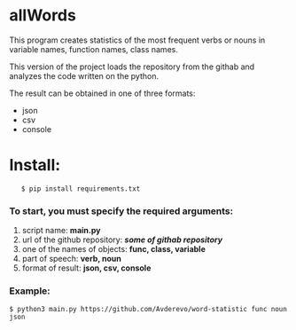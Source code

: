 # allWords

This program creates statistics of the most frequent verbs or nouns in variable names, function names, class names.

This version of the project loads the repository from the githab and analyzes the code written on the python.

The result can be obtained in one of three formats:

 - json
 - csv
 - console


# Install:

``` 
   $ pip install requirements.txt   
```


### To start, you must specify the required arguments:


1. script name: **main.py**
2. url of the github repository: ***some of githab repository***
3. one of the names of objects: **func, class, variable**
4. part of speech: **verb, noun**
5. format of result: **json, csv, console**



### Example:

```
$ python3 main.py https://github.com/Avderevo/word-statistic func noun json
```

